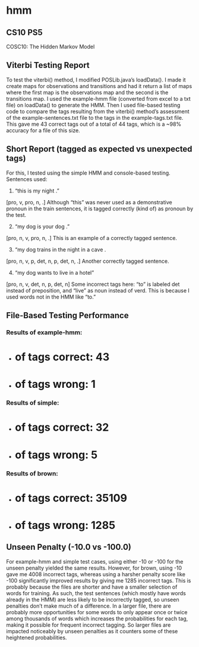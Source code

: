 # hmm

## CS10 PS5

COSC10: The Hidden Markov Model

## Viterbi Testing Report

To test the viterbi() method, I modified POSLib.java’s loadData(). I made it create maps for observations and transitions and had it return a list of maps where the first map is the observations map and the second is the transitions map. I used the example-hmm file (converted from excel to a txt file) on loadData() to generate the HMM. Then I used file-based testing code to compare the tags resulting from the viterbi() method’s assessment of the example-sentences.txt file to the tags in the example-tags.txt file. This gave me 43 correct tags out of a total of 44 tags, which is a ~98% accuracy for a file of this size.  

## Short Report (tagged as expected vs unexpected tags)

For this, I tested using the simple HMM and console-based testing. 
Sentences used: 

1.	“this is my night .”

[pro, v, pro, n, .]
Although “this” was never used as a demonstrative pronoun in the train sentences, it is tagged correctly (kind of) as pronoun by the test.

2.	“my dog is your dog .”

[pro, n, v, pro, n, .]
This is an example of a correctly tagged sentence.

3.	“my dog trains in the night in a cave .

[pro, n, v, p, det, n, p, det, n, .]
Another correctly tagged sentence.

4.	“my dog wants to live in a hotel”

[pro, n, v, det, n, p, det, n]
Some incorrect tags here: “to” is labeled det instead of preposition, and “live” as noun instead of verd. This is because I used words not in the HMM like “to.”

## File-Based Testing Performance

### Results of example-hmm:

* # of tags correct: 43 
* # of tags wrong: 1 

### Results of simple: 

* # of tags correct: 32 
* # of tags wrong: 5 

### Results of brown:

* # of tags correct: 35109 
* # of tags wrong: 1285 

## Unseen Penalty (-10.0 vs -100.0) 

For example-hmm and simple test cases, using either -10 or -100 for the unseen penalty yielded the same results. However, for brown, using -10 gave me 4008 incorrect tags, whereas using a harsher penalty score like -100 significantly improved results by giving me 1285 incorrect tags. This is probably because the files are shorter and have a smaller selection of words for training. As such, the test sentences (which mostly have words already in the HMM) are less likely to be incorrectly tagged, so unseen penalties don’t make much of a difference. 
In a larger file, there are probably more opportunities for some words to only appear once or twice among thousands of words which increases the probabilities for each tag, making it possible for frequent incorrect tagging. So larger files are impacted noticeably by unseen penalties as it counters some of these heightened probabilities. 
